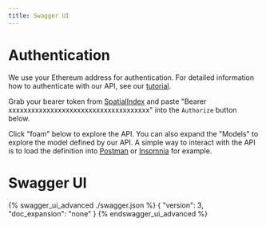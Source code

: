 ```yaml
---
title: Swagger UI
---
```


# Authentication

We use your Ethereum address for authentication. For detailed information how to authenticate with our API, see our [tutorial](../tutorials/intro_to_api.html).

Grab your bearer token from [SpatialIndex](https://beta.foam.space) and paste "Bearer xxxxxxxxxxxxxxxxxxxxxxxxxxxxxxxxxxxxx" into the `Authorize` button below.

Click "foam" below to explore the API. You can also expand the "Models" to explore the model defined by our API.
A simple way to interact with the API is to load the definition into [Postman](https://www.getpostman.com/) or [Insomnia](https://insomnia.rest/) for example.

# Swagger UI

{% swagger_ui_advanced ./swagger.json  %}
{
  "version": 3,
  "doc_expansion": "none"
}
{% endswagger_ui_advanced %}
